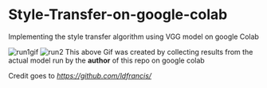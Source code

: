 # Style-Transfer-on-google-colab
Implementing the style transfer algorithm using VGG model on google Colab 


![run1gif](https://user-images.githubusercontent.com/41579863/46260863-697d5880-c509-11e8-81f2-afe18c36aa18.gif)
![run2](https://user-images.githubusercontent.com/41579863/46582888-a4344300-ca6b-11e8-8c4f-993c7ad09f60.gif)
                                                                  This above Gif was created by collecting results from the actual model run by the **author** of this repo on google colab

Credit goes to *https://github.com/ldfrancis/*
